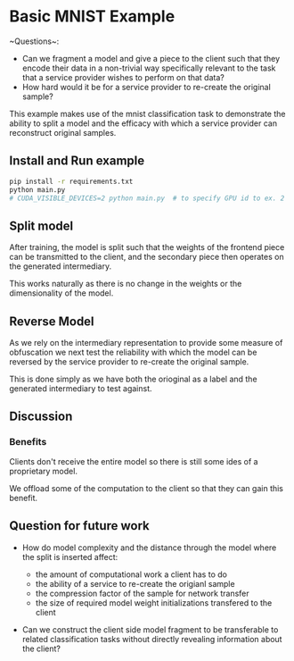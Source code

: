 # Basic MNIST Example

~Questions~:

* Can we fragment a model and give a piece to the client such that they encode their data in
a non-trivial way specifically relevant to the task that a service provider wishes to perform on that
data?
* How hard would it be for a service provider to re-create the original sample?  

This example makes use of the mnist classification task to demonstrate the ability to split a model
and the efficacy with which a service provider can reconstruct original samples.

## Install and Run example

```bash
pip install -r requirements.txt
python main.py
# CUDA_VISIBLE_DEVICES=2 python main.py  # to specify GPU id to ex. 2
```

## Split model

After training, the model is split such that the weights of the frontend piece can be transmitted to
the client, and the secondary piece then operates on the generated intermediary.

This works naturally as there is no change in the weights or the dimensionality of the model.

## Reverse Model

As we rely on the intermediary representation to provide some measure of obfuscation we next test
the reliability with which the model can be reversed by the service provider to re-create the original
sample.

This is done simply as we have both the orioginal as a label and the generated intermediary to test against.

## Discussion

### Benefits

Clients don't receive the entire model so there is still some ides of a proprietary model.

We offload some of the computation to the client so that they can gain this benefit.



## Question for future work

* How do model complexity and the distance through the model where the split is inserted affect:
    - the amount of computational work a client has to do
    - the ability of a service to re-create the origianl sample
    - the compression factor of the sample for network transfer
    - the size of required model weight initializations transfered to the client

* Can we construct the client side model fragment to be transferable to related classification tasks
without directly revealing information about the client?